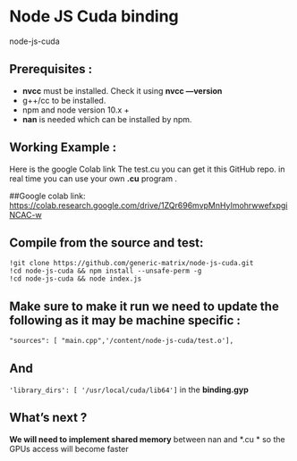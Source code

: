 # Node JS Cuda binding
node-js-cuda

## Prerequisites :

* **nvcc** must be installed. Check it using **nvcc —version**
*  g++/cc to be installed.
*  npm and node version 10.x +
* **nan** is needed which can be installed by npm.

## Working Example  :
Here is the google Colab link 
The test.cu you can get it this GitHub repo. in real time you can use your own **.cu** program .

##Google colab link:
https://colab.research.google.com/drive/1ZQr696mvpMnHyImohrwwefxpgiNCAC-w

## Compile from the source and test:

```
!git clone https://github.com/generic-matrix/node-js-cuda.git
!cd node-js-cuda && npm install --unsafe-perm -g
!cd node-js-cuda && node index.js
   ```

## Make sure to make it run we need to update the following as it may be machine specific :

 ```"sources": [ "main.cpp",'/content/node-js-cuda/test.o'],```
 
 ## And
 ```'library_dirs': [ '/usr/local/cuda/lib64']```
 in the **binding.gyp**



## What’s next ?
**We will need to implement shared memory** between nan and *.cu * so the GPUs access will become faster 
